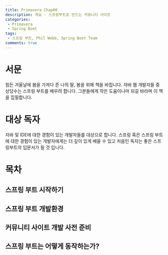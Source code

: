 ```yaml
---
title: Primavera Chap00
description: 개요 - 스프링부트로 만드는 커뮤니티 사이트
categories:
 - Primavera
 - Spring Boot
tags:
 - 스프링 부트, Phil Webb, Spring Boot Team
comments: true
---
```


# 서문

힘든 겨울날에 봄을 가져다 준 나의 딸, 봄을 위해 책을 바칩니다.
자바 웹 개발자들 중 상당수는 스프링 부트를 배우려 합니다. 그분들에게 작은 도움이나마 되길 바라며 이 책을 집필합니다.

# 대상 독자
자바 및 IDE에 대한 경험이 있는 개발자들를 대상으로 합니다. 스프링 혹은 스프링 부트에 대한 경험이 있는 개발자에게는 더 깊이 있게 배울 수 있고 처음인 독자는 좋은 스프링부트의 입문서가 될 것 입니다.

# 목차

## 스프링 부트 시작하기
## 스프링 부트 개발환경
## 커뮤니티 사이트 개발 사전 준비
## 스프링 부트는 어떻게 동작하는가?
